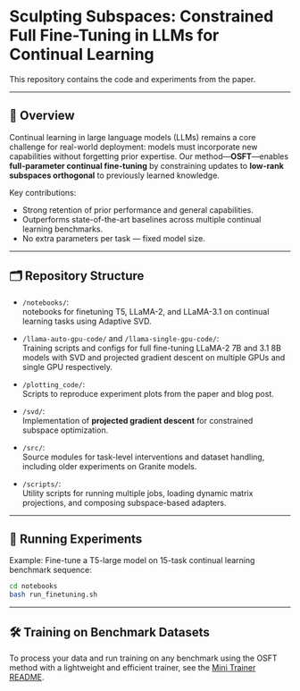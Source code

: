# Sculpting Subspaces: Constrained Full Fine-Tuning in LLMs for Continual Learning

This repository contains the code and experiments from the paper.

---

## 🚀 Overview

Continual learning in large language models (LLMs) remains a core challenge for real-world deployment: models must incorporate new capabilities without forgetting prior expertise. Our method—**OSFT**—enables **full-parameter continual fine-tuning** by constraining updates to **low-rank subspaces orthogonal** to previously learned knowledge.

Key contributions:

- Strong retention of prior performance and general capabilities.
- Outperforms state-of-the-art baselines across multiple continual learning benchmarks.
- No extra parameters per task — fixed model size.

---

## 🗂️ Repository Structure

- `/notebooks/`:  
  notebooks for finetuning T5, LLaMA-2, and LLaMA-3.1 on continual learning tasks using Adaptive SVD.
  
- `/llama-auto-gpu-code/` and `/llama-single-gpu-code/`:  
  Training scripts and configs for full fine-tuning LLaMA-2 7B and 3.1 8B models with SVD and projected gradient descent on multiple GPUs and single GPU respectively.

- `/plotting_code/`:  
  Scripts to reproduce experiment plots from the paper and blog post.

- `/svd/`:  
  Implementation of **projected gradient descent** for constrained subspace optimization.

- `/src/`:  
  Source modules for task-level interventions and dataset handling, including older experiments on Granite models.

- `/scripts/`:  
  Utility scripts for running multiple jobs, loading dynamic matrix projections, and composing subspace-based adapters.

---

## 🧪 Running Experiments

Example: Fine-tune a T5-large model on 15-task continual learning benchmark sequence:

```bash
cd notebooks
bash run_finetuning.sh
```

---

## 🛠️ Training on Benchmark Datasets

To process your data and run training on any benchmark using the OSFT method with a lightweight and efficient trainer, see the [Mini Trainer README](./mini_trainer/README.md).
